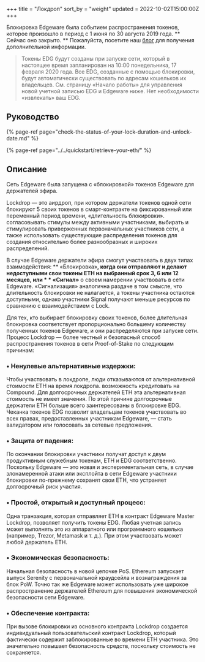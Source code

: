 +++
title = "Локдроп"
sort_by = "weight"
updated = 2022-10-02T15:00:00Z
+++

Блокировка Edgeware была событием распространения токенов, которое произошло в период с 1 июня по 30 августа 2019 года. ** Сейчас оно закрыто. ** Пожалуйста, посетите наш [блог](https://blog.edgewa.re/) для получения дополнительной информации.

>Токены EDG будут созданы при запуске сети, который в настоящее время запланирован на 10:00 понедельника, 17 февраля 2020 года. Все EDG, созданные с помощью блокировки, будут автоматически существовать по адресам кошельков их владельцев. См. страницу «Начало работы» для управления новой учетной записью EDG и Edgeware ниже. Нет необходимости «извлекать» ваш EDG.

## Руководство

{% page-ref page="check-the-status-of-your-lock-duration-and-unlock-date.md" %}

{% page-ref page="../../quickstart/retrieve-your-eth/" %}

## Описание

Сеть Edgeware была запущена с «блокировкой» токенов Edgeware для держателей эфира.

Lockdrop — это аирдроп, при котором держатели токенов одной сети блокируют 5 своих токенов в смарт-контракте на фиксированный или переменный период времени, «длительность блокировки». согласовывать стимулы между активными участниками, выбирать и стимулировать приверженных первоначальных участников сети, а также использовать существующие распределения токенов для создания относительно более разнообразных и широких распределений.

В случае Edgeware держатели эфира смогут участвовать в двух типах взаимодействия: ** «Блокировка»**, когда они отправляют и делают недоступными свои токены ETH на выбранный срок 3, 6 или 12 месяцев, или * * «Сигнал»** о своем намерении участвовать в сети Edgeware. «Сигнализация» аналогична раздаче в том смысле, что длительность блокировки не налагается, а токены участника остаются доступными, однако участники Signal получают меньше ресурсов по сравнению с взаимодействием с Lock.

Для тех, кто выбирает блокировку своих токенов, более длительная блокировка соответствует пропорционально большему количеству полученных токенов Edgeware, и они распределяются при запуске сети. Процесс Lockdrop — более честный и безопасный способ распространения токенов в сети Proof-of-Stake по следующим причинам:

### • Ненулевые альтернативные издержки:

Чтобы участвовать в локдропе, люди отказываются от альтернативной стоимости ETH на время локдропа. возможность кредитовать на Compound. Для долгосрочных держателей ETH эта альтернативная стоимость не имеет значения. По этой причине долгосрочные держатели ETH больше всего заинтересованы в блокировке EDG. Чеканка токенов EDG позволит владельцам токенов участвовать во всех правах, предоставленных участникам Edgeware, — стать валидатором или голосовать за сетевые предложения.

### • Защита от падения:

По окончании блокировки участники получат доступ к двум продуктивным служебным токенам, ETH и EDG соответственно. Поскольку Edgeware — это новая и экспериментальная сеть, в случае злонамеренной атаки или эксплойта в сети Edgeware участники блокировки по-прежнему сохранят свои ETH, что устраняет долгосрочный риск участия.

### • Простой, открытый и доступный процесс:

Одна транзакция, которая отправляет ETH в контракт Edgeware Master Lockdrop, позволяет получить токены EDG. Любая учетная запись может выполнять это из аппаратного или программного кошелька (например, Trezor, Metamask и т. д.). При этом участвовать может любой держатель ETH.

### • Экономическая безопасность:

Начальная безопасность в новой цепочке PoS. Ethereum запускает выпуск Serenity с первоначальной краудсейла и вознаграждения за блок PoW. Точно так же Edgeware может использовать уже широкое распространение держателей Ethereum для повышения экономической безопасности сети Edgeware.

### • Обеспечение контракта:

При вызове блокировки из основного контракта Lockdrop создается индивидуальный пользовательский контракт Lockdrop, который фактически содержит заблокированные во времени ETH участника. Это значительно повышает безопасность средств, поскольку стоимость не сохраняется.
